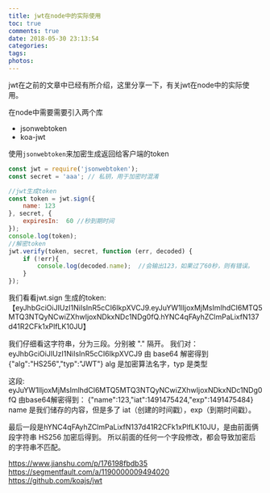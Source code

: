 ```yaml
---
title: jwt在node中的实际使用
toc: true
comments: true
date: 2018-05-30 23:13:54
categories:
tags:
photos:
---
```


jwt在之前的文章中已经有所介绍，这里分享一下，有关jwt在node中的实际使用。

<!--more-->

在node中需要需要引入两个库

* jsonwebtoken
* koa-jwt

使用`jsonwebtoken`来加密生成返回给客户端的token

```js
const jwt = require('jsonwebtoken');
const secret = 'aaa'; // 私钥，用于加密时混淆

//jwt生成token
const token = jwt.sign({
    name: 123
}, secret, {
    expiresIn:  60 //秒到期时间
});
console.log(token);
//解密token
jwt.verify(token, secret, function (err, decoded) {
    if (!err){
        console.log(decoded.name);  //会输出123，如果过了60秒，则有错误。
    }
});
```

我们看看jwt.sign 生成的token:
【eyJhbGciOiJIUzI1NiIsInR5cCI6IkpXVCJ9.eyJuYW1lIjoxMjMsImlhdCI6MTQ5MTQ3NTQyNCwiZXhwIjoxNDkxNDc1NDg0fQ.hYNC4qFAyhZClmPaLixfN137d41R2CFk1xPlfLK10JU】

我们仔细看这字符串，分为三段。分别被 "." 隔开。
我们对：eyJhbGciOiJIUzI1NiIsInR5cCI6IkpXVCJ9 由 base64 解密得到
{"alg":"HS256","typ":"JWT"} alg 是加密算法名字，typ 是类型

这段: eyJuYW1lIjoxMjMsImlhdCI6MTQ5MTQ3NTQyNCwiZXhwIjoxNDkxNDc1NDg0fQ 由base64解密得到： {"name":123,"iat":1491475424,"exp":1491475484} name 是我们储存的内容，但是多了 iat（创建的时间戳），exp（到期时间戳）。

最后一段是hYNC4qFAyhZClmPaLixfN137d41R2CFk1xPlfLK10JU，是由前面俩段字符串
HS256 加密后得到。 所以前面的任何一个字段修改，都会导致加密后的字符串不匹配。

https://www.jianshu.com/p/176198fbdb35
https://segmentfault.com/a/1190000009494020
https://github.com/koajs/jwt








